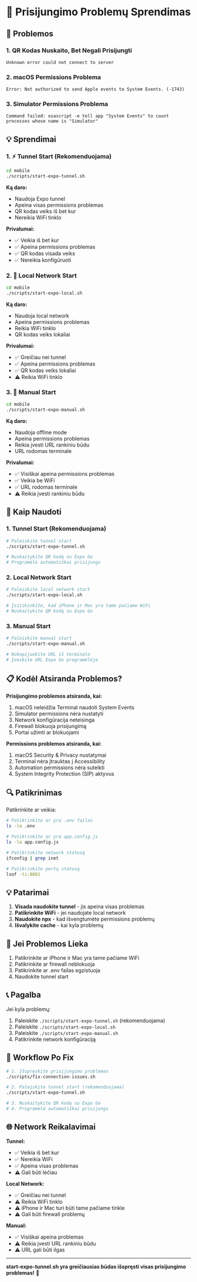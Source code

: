 # 🔧 Prisijungimo Problemų Sprendimas

## 🚨 Problemos

### 1. QR Kodas Nuskaito, Bet Negali Prisijungti
```
Unknown error could not connect to server
```

### 2. macOS Permissions Problema
```
Error: Not authorized to send Apple events to System Events. (-1743)
```

### 3. Simulator Permissions Problema
```
Command failed: osascript -e tell app "System Events" to count processes whose name is "Simulator"
```

## 💡 Sprendimai

### 1. ⚡ Tunnel Start (Rekomenduojama)

```bash
cd mobile
./scripts/start-expo-tunnel.sh
```

**Ką daro:**
- Naudoja Expo tunnel
- Apeina visas permissions problemas
- QR kodas veiks iš bet kur
- Nereikia WiFi tinklo

**Privalumai:**
- ✅ Veikia iš bet kur
- ✅ Apeina permissions problemas
- ✅ QR kodas visada veiks
- ✅ Nereikia konfigūruoti

### 2. 🔧 Local Network Start

```bash
cd mobile
./scripts/start-expo-local.sh
```

**Ką daro:**
- Naudoja local network
- Apeina permissions problemas
- Reikia WiFi tinklo
- QR kodas veiks lokaliai

**Privalumai:**
- ✅ Greičiau nei tunnel
- ✅ Apeina permissions problemas
- ✅ QR kodas veiks lokaliai
- ⚠️  Reikia WiFi tinklo

### 3. 📱 Manual Start

```bash
cd mobile
./scripts/start-expo-manual.sh
```

**Ką daro:**
- Naudoja offline mode
- Apeina permissions problemas
- Reikia įvesti URL rankiniu būdu
- URL rodomas terminale

**Privalumai:**
- ✅ Visiškai apeina permissions problemas
- ✅ Veikia be WiFi
- ✅ URL rodomas terminale
- ⚠️  Reikia įvesti rankiniu būdu

## 🚀 Kaip Naudoti

### 1. Tunnel Start (Rekomenduojama)

```bash
# Paleiskite tunnel start
./scripts/start-expo-tunnel.sh

# Nuskaitykite QR kodą su Expo Go
# Programėlė automatiškai prisijungs
```

### 2. Local Network Start

```bash
# Paleiskite local network start
./scripts/start-expo-local.sh

# Įsitikinkite, kad iPhone ir Mac yra tame pačiame WiFi
# Nuskaitykite QR kodą su Expo Go
```

### 3. Manual Start

```bash
# Paleiskite manual start
./scripts/start-expo-manual.sh

# Nukopijuokite URL iš terminalo
# Įveskite URL Expo Go programėlėje
```

## 📋 Kodėl Atsiranda Problemos?

**Prisijungimo problemos atsiranda, kai:**
1. macOS neleidžia Terminal naudoti System Events
2. Simulator permissions nėra nustatyti
3. Network konfigūracija neteisinga
4. Firewall blokuoja prisijungimą
5. Portai užimti ar blokuojami

**Permissions problemos atsiranda, kai:**
1. macOS Security & Privacy nustatymai
2. Terminal nėra įtrauktas į Accessibility
3. Automation permissions nėra suteikti
4. System Integrity Protection (SIP) aktyvus

## 🔍 Patikrinimas

Patikrinkite ar veikia:

```bash
# Patikrinkite ar yra .env failas
ls -la .env

# Patikrinkite ar yra app.config.js
ls -la app.config.js

# Patikrinkite network statusą
ifconfig | grep inet

# Patikrinkite portų statusą
lsof -ti:8081
```

## 💡 Patarimai

1. **Visada naudokite tunnel** - jis apeina visas problemas
2. **Patikrinkite WiFi** - jei naudojate local network
3. **Naudokite npx** - kad išvengtumėte permissions problemų
4. **Išvalykite cache** - kai kyla problemų

## 🚨 Jei Problemos Lieka

1. Patikrinkite ar iPhone ir Mac yra tame pačiame WiFi
2. Patikrinkite ar firewall neblokuoja
3. Patikrinkite ar .env failas egzistuoja
4. Naudokite tunnel start

## 📞 Pagalba

Jei kyla problemų:
1. Paleiskite `./scripts/start-expo-tunnel.sh` (rekomenduojama)
2. Paleiskite `./scripts/start-expo-local.sh`
3. Paleiskite `./scripts/start-expo-manual.sh`
4. Patikrinkite network konfigūraciją

## 🔄 Workflow Po Fix

```bash
# 1. Išspręskite prisijungimo problemas
./scripts/fix-connection-issues.sh

# 2. Paleiskite tunnel start (rekomenduojama)
./scripts/start-expo-tunnel.sh

# 3. Nuskaitykite QR kodą su Expo Go
# 4. Programėlė automatiškai prisijungs
```

## 🌐 Network Reikalavimai

**Tunnel:**
- ✅ Veikia iš bet kur
- ✅ Nereikia WiFi
- ✅ Apeina visas problemas
- ⚠️  Gali būti lėčiau

**Local Network:**
- ✅ Greičiau nei tunnel
- ⚠️  Reikia WiFi tinklo
- ⚠️  iPhone ir Mac turi būti tame pačiame tinkle
- ⚠️  Gali būti firewall problemų

**Manual:**
- ✅ Visiškai apeina problemas
- ⚠️  Reikia įvesti URL rankiniu būdu
- ⚠️  URL gali būti ilgas

---

**start-expo-tunnel.sh yra greičiausias būdas išspręsti visas prisijungimo problemas!** 🎯
